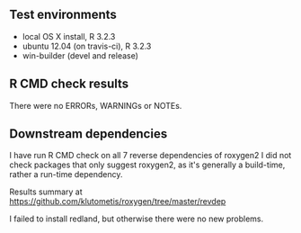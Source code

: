 ## Test environments
* local OS X install, R 3.2.3
* ubuntu 12.04 (on travis-ci), R 3.2.3
* win-builder (devel and release)

## R CMD check results
There were no ERRORs, WARNINGs or NOTEs.

## Downstream dependencies

I have run R CMD check on all 7 reverse dependencies of roxygen2 
I did not check packages that only suggest roxygen2, as it's generally a 
build-time, rather a run-time dependency.

Results summary at https://github.com/klutometis/roxygen/tree/master/revdep

I failed to install redland, but otherwise there were no new problems.
